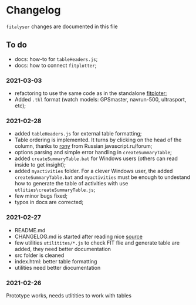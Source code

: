 # Changelog

`fitalyser` changes are documented in this file

## To do

- docs: how-to for `tableHeaders.js`;
- docs: how to connect `fitplotter`;

### 2021-03-03

- refactoring to use the same code as in the standalone [fitploter](https://github.com/karaul/fitplotter);
- Added `.tkl` format  (watch models: GPSmaster, navrun-500, ultrasport, etc);

### 2021-02-28

- added `tableHeaders.js` for external table formatting;
- Table ordering is implemented. It turns by clicking on the head of the column, thanks to [rony](https://javascript.ru/forum/misc/77752-proshu-podskazki-otsortirovat-obekty.html#post509074) from Russian javascript.ru/forum;
- options parsing and simple error handling in `createSummaryTable`;
- added `createSummaryTable.bat` for Windows  users (others can read inside to get insight);
- added `myactivities` folder. For a clever Windows user, the added  `createSummaryTable.bat` and `myactivities` must be  enough to undestand how to generate the table of activities with use `utlities\createSummaryTable.js`;
- few minor bugs fixed;
- typos in docs are corrected;

### 2021-02-27

- README.md
- CHANGELOG.md is started after reading nice [source](https://keepachangelog.com/en/1.0.0/)
- few utilities `utilitites/*.js` to check FIT flie and generate table are  added, they need better documentation
- src folder is cleaned
- index.html: better table formatting
- utilities need better diocumentation

### 2021-02-26

Prototype works, needs utlitities to work with tables
